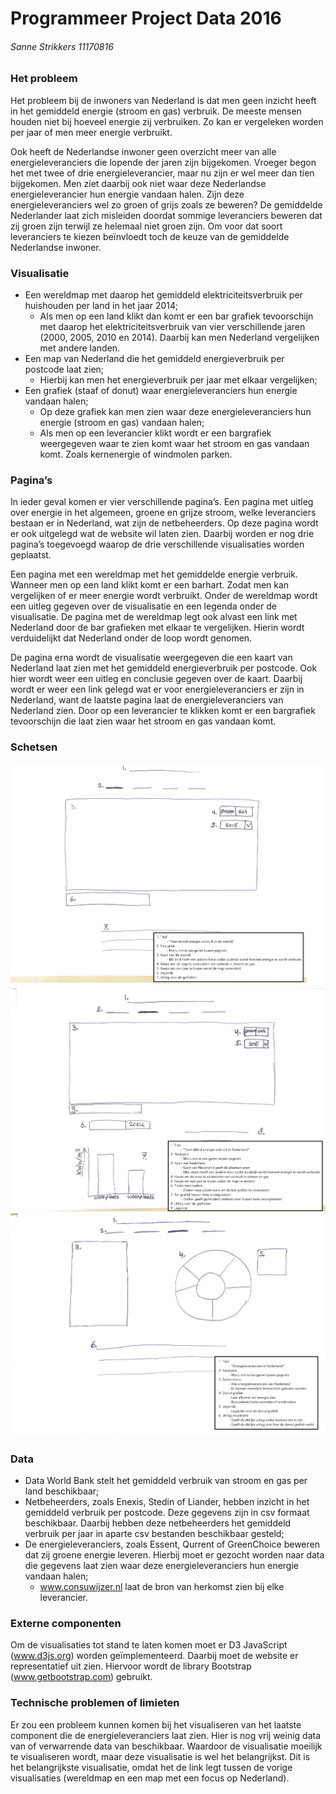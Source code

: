 # Programmeer Project Data 2016 
###### Sanne Strikkers 11170816

### Het probleem
Het probleem bij de inwoners van Nederland is dat men geen inzicht heeft in het gemiddeld energie (stroom en gas) verbruik. De meeste mensen houden niet bij hoeveel energie zij verbruiken. Zo kan er vergeleken worden per jaar of men meer energie verbruikt. 

Ook heeft de Nederlandse inwoner geen overzicht meer van alle energieleveranciers die lopende der jaren zijn bijgekomen. Vroeger begon het met twee of drie energieleverancier, maar nu zijn er wel meer dan tien bijgekomen. Men ziet daarbij ook niet waar deze Nederlandse energieleverancier hun energie vandaan halen. Zijn deze energieleveranciers wel zo groen of grijs zoals ze beweren? De gemiddelde Nederlander laat zich misleiden doordat sommige leveranciers beweren dat zij groen zijn terwijl ze helemaal niet groen zijn. Om voor dat soort leveranciers te kiezen beïnvloedt toch de keuze van de gemiddelde Nederlandse inwoner.

### Visualisatie
* Een wereldmap met daarop het gemiddeld elektriciteitsverbruik per huishouden per land in het jaar 2014;
  * Als men op een land klikt dan komt er een bar grafiek tevoorschijn met daarop het elektriciteitsverbruik van vier verschillende jaren (2000, 2005, 2010 en 2014). Daarbij kan men Nederland vergelijken met andere landen.
* Een map van Nederland die het gemiddeld energieverbruik per postcode laat zien;
  * Hierbij kan men het energieverbruik per jaar met elkaar vergelijken;
* Een grafiek (staaf of donut) waar energieleveranciers hun energie vandaan halen;
  * Op deze grafiek kan men zien waar deze energieleveranciers hun energie (stroom en gas) vandaan halen;
  * Als men op een leverancier klikt wordt er een bargrafiek weergegeven waar te zien komt waar het stroom en gas vandaan komt. Zoals kernenergie of windmolen parken.

### Pagina’s
In ieder geval komen er vier verschillende pagina’s. Een pagina met uitleg over energie in het algemeen, groene en grijze stroom, welke leveranciers bestaan er in Nederland, wat zijn de netbeheerders. Op deze pagina wordt er ook uitgelegd wat de website wil laten zien. Daarbij worden er nog drie pagina’s toegevoegd waarop de drie verschillende visualisaties worden geplaatst. 

Een pagina met een wereldmap met het gemiddelde energie verbruik. Wanneer men op een land klikt komt er een barhart. Zodat men kan vergelijken of er meer energie wordt verbruikt. Onder de wereldmap wordt een uitleg gegeven over de visualisatie en een legenda onder de visualisatie. De pagina met de wereldmap legt ook alvast een link met Nederland door de bar grafieken met elkaar te vergelijken. Hierin wordt verduidelijkt dat Nederland onder de loop wordt genomen. 

De pagina erna wordt de visualisatie weergegeven die een kaart van Nederland laat zien met het gemiddeld energieverbruik per postcode. Ook hier wordt weer een uitleg en conclusie gegeven over de kaart. Daarbij wordt er weer een link gelegd wat er voor energieleveranciers er zijn in Nederland, want de laatste pagina laat de energieleveranciers van Nederland zien. Door op een leverancier te klikken komt er een bargrafiek tevoorschijn die laat zien waar het stroom en gas vandaan komt.

### Schetsen
![Visualisatie 1 Wereldmap Energieverbruik](doc/schets.png)
![Visualisatie 2 Nederland Energieverbruik](doc/schets_2.png)
![Visualisatie 3 Nederlandse energieleveranciers](doc/schets_3.png)

### Data
* Data World Bank stelt het gemiddeld verbruik van stroom en gas per land beschikbaar;
* Netbeheerders, zoals Enexis, Stedin of Liander, hebben inzicht in het gemiddeld verbruik per postcode. Deze gegevens zijn in csv formaat beschikbaar. Daarbij hebben deze netbeheerders het gemiddeld verbruik per jaar in aparte csv bestanden beschikbaar gesteld;
* De energieleveranciers, zoals Essent, Qurrent of GreenChoice beweren dat zij groene energie leveren. Hierbij moet er gezocht worden naar data die gegevens laat zien waar deze energieleveranciers hun energie vandaan halen;
  * www.consuwijzer.nl laat de bron van herkomst zien bij elke leverancier.

### Externe componenten
Om de visualisaties tot stand te laten komen moet er D3 JavaScript (www.d3js.org) worden geïmplementeerd. Daarbij moet de website er representatief uit zien. Hiervoor wordt de library Bootstrap (www.getbootstrap.com) gebruikt.

### Technische problemen of limieten
Er zou een probleem kunnen komen bij het visualiseren van het laatste component die de energieleveranciers laat zien. Hier is nog vrij weinig data van of verwarrende data van beschikbaar. Waardoor de visualisatie moeilijk te visualiseren wordt, maar deze visualisatie is wel het belangrijkst. Dit is het belangrijkste visualisatie, omdat het de link legt tussen de vorige visualisaties (wereldmap en een map met een focus op Nederland).

